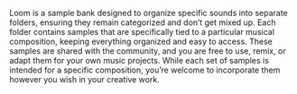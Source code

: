 Loom is a sample bank designed to organize specific sounds into separate folders, ensuring they remain categorized and don’t get mixed up. Each folder contains samples that are specifically tied to a particular musical composition, keeping everything organized and easy to access.
These samples are shared with the community, and you are free to use, remix, or adapt them for your own music projects. While each set of samples is intended for a specific composition, you’re welcome to incorporate them however you wish in your creative work.
